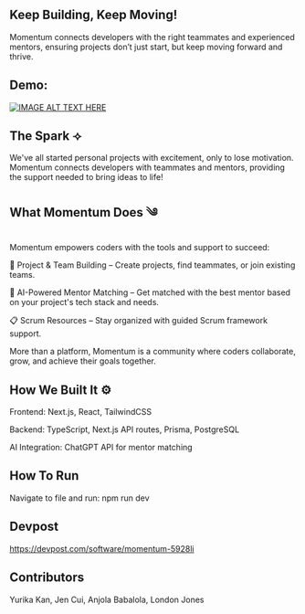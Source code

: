 ## Keep Building, Keep Moving! 
Momentum connects developers with the right teammates and experienced mentors, ensuring projects don’t just start, but keep moving forward and thrive.

## Demo:
[![IMAGE ALT TEXT HERE](https://img.youtube.com/vi/4cyKNYYfmjQ/sddefault.jpg)](https://www.youtube.com/watch?v=4cyKNYYfmjQ)


## The Spark ⟢
We've all started personal projects with excitement, only to lose motivation. Momentum connects developers with teammates and mentors, providing the support needed to bring ideas to life!

## What Momentum Does ༄
Momentum empowers coders with the tools and support to succeed:

🚀 Project & Team Building – Create projects, find teammates, or join existing teams.

🤖 AI-Powered Mentor Matching – Get matched with the best mentor based on your project's tech stack and needs.

📋 Scrum Resources – Stay organized with guided Scrum framework support.

More than a platform, Momentum is a community where coders collaborate, grow, and achieve their goals together.

## How We Built It ⚙
Frontend: Next.js, React, TailwindCSS 

Backend: TypeScript, Next.js API routes, Prisma, PostgreSQL 

AI Integration: ChatGPT API for mentor matching 

## How To Run
Navigate to file and run: npm run dev

## Devpost 
https://devpost.com/software/momentum-5928li

## Contributors
Yurika Kan, Jen Cui, Anjola Babalola, London Jones 
